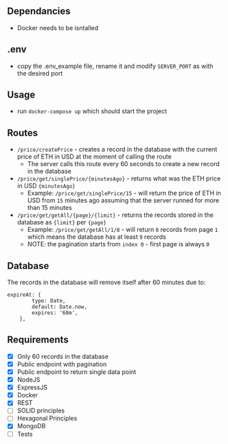 ## Dependancies

-   Docker needs to be isntalled

## .env

-   copy the .env_example file, rename it and modify `SERVER_PORT` as with the desired port

## Usage

-   run `docker-compose up` which should start the project

## Routes

-   `/price/createPrice` - creates a record in the database with the current price of ETH in USD at the moment of calling the route
    -   The server calls this route every 60 seconds to create a new record in the database
-   `/price/get/singlePrice/{minutesAgo}` - returns what was the ETH price in USD `{minutesAgo}`
    -   Example: `/price/get/singlePrice/15` - will return the price of ETH in USD from `15` minutes ago assuming that the server runned for more than 15 minutes
-   `/price/get/getAll/{page}/{limit}` - returns the records stored in the database as `{limit}` per `{page}`
    -   Example: `/price/get/getAll/1/8` - will return `8` records from page `1` which means the database has at least `9` records
    -   NOTE: the pagination starts from `index 0` - first page is always `0`

## Database

The records in the database will remove itself after 60 minutes due to:

```
expireAt: {
		type: Date,
		default: Date.now,
		expires: '60m',
	},
```

## Requirements

- [x] Only 60 records in the database
- [x] Public endpoint with pagination
- [x] Public endpoint to return single data point
- [x] NodeJS
- [x] ExpressJS
- [x] Docker
- [x] REST
- [ ] SOLID principles
- [ ] Hexagonal Principles
- [x] MongoDB
- [ ] Tests
